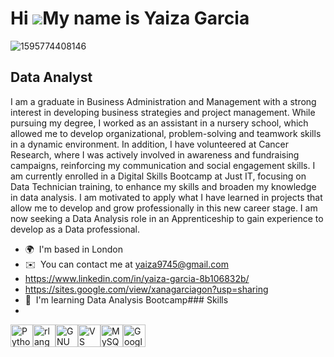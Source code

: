 Hi ![](https://user-images.githubusercontent.com/18350557/176309783-0785949b-9127-417c-8b55-ab5a4333674e.gif)My name is Yaiza Garcia
====================================================================================================================================
![1595774408146](https://github.com/user-attachments/assets/076b3e61-9e4d-4a09-8794-0f8c9e757aac)

Data Analyst
------------

I am a graduate in Business Administration and Management with a strong interest in developing business strategies and project management. While pursuing my degree, I worked as an assistant in a nursery school, which allowed me to develop organizational, problem-solving and teamwork skills in a dynamic environment. In addition, I have volunteered at Cancer Research, where I was actively involved in awareness and fundraising campaigns, reinforcing my communication and social engagement skills. I am currently enrolled in a Digital Skills Bootcamp at Just IT, focusing on Data Technician training, to enhance my skills and broaden my knowledge in data analysis. I am motivated to apply what I have learned in projects that allow me to develop and grow professionally in this new career stage. I am now seeking a Data Analysis role in an Apprenticeship to gain experience to develop as a Data professional.

*   🌍  I'm based in London
*   ✉️  You can contact me at [yaiza9745@gmail.com](mailto:yaiza9745@gmail.com)
*   https://www.linkedin.com/in/yaiza-garcia-8b106832b/
*   https://sites.google.com/view/xanagarciagon?usp=sharing
*   🧠  I'm learning Data Analysis Bootcamp### Skills
*   
<p align="left">
<a href="https://www.python.org/" target="_blank" rel="noreferrer"><img src="https://raw.githubusercontent.com/danielcranney/readme-generator/main/public/icons/skills/python-colored.svg" width="36" height="36" alt="Python" /></a><a href="https://www.r-project.org/" target="_blank" rel="noreferrer"><img src="https://raw.githubusercontent.com/danielcranney/readme-generator/main/public/icons/skills/rlang-colored.svg" width="36" height="36" alt="rlang" /></a><a href="https://www.gnu.org/software/bash/" target="_blank" rel="noreferrer"><img src="https://raw.githubusercontent.com/danielcranney/readme-generator/main/public/icons/skills/gnubash.svg" width="36" height="36" alt="GNU Bash" /></a><a href="https://code.visualstudio.com/" target="_blank" rel="noreferrer"><img src="https://raw.githubusercontent.com/danielcranney/readme-generator/main/public/icons/skills/visualstudiocode.svg" width="36" height="36" alt="VS Code" /></a><a href="https://www.mysql.com/" target="_blank" rel="noreferrer"><img src="https://raw.githubusercontent.com/danielcranney/readme-generator/main/public/icons/skills/mysql-colored.svg" width="36" height="36" alt="MySQL" /></a><a href="https://cloud.google.com/" target="_blank" rel="noreferrer"><img src="https://raw.githubusercontent.com/danielcranney/readme-generator/main/public/icons/skills/googlecloud-colored.svg" width="36" height="36" alt="Google Cloud" /></a>
                    </p>
                    
                 
